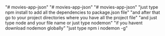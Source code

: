"# movies-app-json"  "# movies-app-json" 
"# movies-app-json" 
"just type npm install to add all the dependencies to package.json file"
"and after that go to your project directories where you have all the project file"
"and just type node and your file name or just type nodemon"
"if you havent download nodemon globally"
"just type npm i nodemon -g"